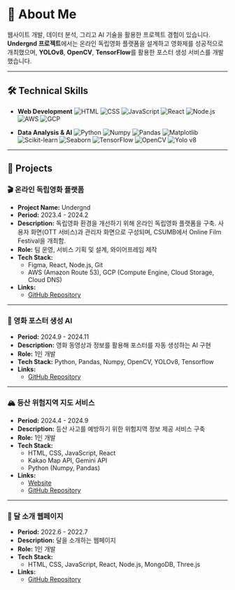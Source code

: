 # 👋 About Me

웹사이트 개발, 데이터 분석, 그리고 AI 기술을 활용한 프로젝트 경험이 있습니다. **Undergnd 프로젝트**에서는 온라인 독립영화 플랫폼을 설계하고 영화제를 성공적으로 개최했으며, **YOLOv8**, **OpenCV**, **TensorFlow**를 활용한 포스터 생성 서비스를 개발했습니다.

---

## 🛠 Technical Skills

- **Web Development**
  ![HTML](https://img.shields.io/badge/-HTML-E34F26?style=flat-square&logo=html5&logoColor=white)
  ![CSS](https://img.shields.io/badge/-CSS-1572B6?style=flat-square&logo=css3&logoColor=white)
  ![JavaScript](https://img.shields.io/badge/-JavaScript-F7DF1E?style=flat-square&logo=javascript&logoColor=black)
  ![React](https://img.shields.io/badge/-React-61DAFB?style=flat-square&logo=react&logoColor=black)
  ![Node.js](https://img.shields.io/badge/-Node.js-339933?style=flat-square&logo=node.js&logoColor=white)
  ![AWS](https://img.shields.io/badge/-AWS-232F3E?style=flat-square&logo=amazon-aws&logoColor=white)
  ![GCP](https://img.shields.io/badge/-GCP-4285F4?style=flat-square&logo=google-cloud&logoColor=white)


- **Data Analysis & AI**
 ![Python](https://img.shields.io/badge/-Python-3776AB?style=flat-square&logo=python&logoColor=white)
 ![Numpy](https://img.shields.io/badge/-Numpy-013243?style=flat-square&logo=numpy&logoColor=white)
 ![Pandas](https://img.shields.io/badge/-Pandas-150458?style=flat-square&logo=pandas&logoColor=white)
 ![Matplotlib](https://img.shields.io/badge/-Matplotlib-11557C?style=flat-square&logo=plotly&logoColor=white)
 ![Scikit-learn](https://img.shields.io/badge/-Scikit--learn-F7931E?style=flat-square&logo=scikit-learn&logoColor=white)
 ![Seaborn](https://img.shields.io/badge/-Seaborn-3776AB?style=flat-square&logo=python&logoColor=white)
 ![TensorFlow](https://img.shields.io/badge/-TensorFlow-FF6F00?style=flat-square&logo=tensorflow&logoColor=white)
 ![OpenCV](https://img.shields.io/badge/-OpenCV-5C3EE8?style=flat-square&logo=opencv&logoColor=white)
 ![Yolo v8](https://img.shields.io/badge/-YOLOv8-00FFFF?style=flat-square&logo=yolo&logoColor=white)



---

## 📂 Projects

### 🎬 온라인 독립영화 플랫폼
- **Project Name:** Undergnd  
- **Period:** 2023.4 - 2024.2  
- **Description:** 독립영화 환경을 개선하기 위해 온라인 독립영화 플랫폼을 구축. 사용자 화면(OTT 서비스)과 관리자 화면으로 구성되며, CSUMB에서 Online Film Festival을 개최함.  
- **Role:** 팀 운영, 서비스 기획 및 설계, 와이어프레임 제작  
- **Tech Stack:**  
  - Figma, React, Node.js, Git  
  - AWS (Amazon Route 53), GCP (Compute Engine, Cloud Storage, Cloud DNS)  
- **Links:**  
  - [GitHub Repository](https://github.com/moonjiuk/undergnd)

---

### 🌠 영화 포스터 생성 AI
- **Period:** 2024.9 - 2024.11  
- **Description:** 영화 동영상과 정보를 활용해 포스터를 자동 생성하는 AI 구현  
- **Role:** 1인 개발  
- **Tech Stack:** Python, Pandas, Numpy, OpenCV, YOLOv8, Tensorflow 
- **Links:**  
  - [GitHub Repository](https://github.com/moonjiuk/poster-ai)

---

### 🏔️ 등산 위험지역 지도 서비스
- **Period:** 2024.4 - 2024.9  
- **Description:** 등산 사고를 예방하기 위한 위험지역 정보 제공 서비스 구축  
- **Role:** 1인 개발  
- **Tech Stack:**  
  - HTML, CSS, JavaScript, React  
  - Kakao Map API, Gemini API  
  - Python (Numpy, Pandas)  
- **Links:**  
  - [Website](https://moonjiuk.github.io/safehikingtour/)  
  - [GitHub Repository](https://github.com/moonjiuk/safehikingtour)

---

### 🌙 달 소개 웹페이지
- **Period:** 2022.6 - 2022.7  
- **Description:** 달을 소개하는 웹페이지  
- **Role:** 1인 개발  
- **Tech Stack:**  
  - HTML, CSS, JavaScript, React, Node.js, MongoDB, Three.js  
- **Links:**  
  - [GitHub Repository](https://github.com/moonjiuk/aboutmoon)

